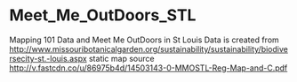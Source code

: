 # Meet_Me_OutDoors_STL
Mapping 101 Data and Meet Me OutDoors in St Louis 
Data is created from http://www.missouribotanicalgarden.org/sustainability/sustainability/biodiversecity-st.-louis.aspx
static map source http://v.fastcdn.co/u/86975b4d/14503143-0-MMOSTL-Reg-Map-and-C.pdf 
